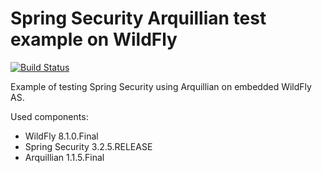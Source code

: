 Spring Security Arquillian test example on WildFly
==================================================

[![Build Status](https://api.travis-ci.org/dzolo/wildfly-arquillian-spring-security.svg?branch=master)](https://travis-ci.org/dzolo/wildfly-arquillian-spring-security)

Example of testing Spring Security using Arquillian on embedded WildFly AS.

Used components:
* WildFly 8.1.0.Final
* Spring Security 3.2.5.RELEASE
* Arquillian 1.1.5.Final
